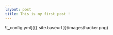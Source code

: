 ```yaml
---
layout: post
title: This is my first post !
---
```


![_config.yml]({{ site.baseurl }}/images/hacker.png)
